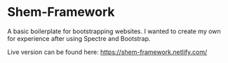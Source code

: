 # Shem-Framework
A basic boilerplate for bootstrapping websites. I wanted to create my own for experience after using Spectre and Bootstrap.

Live version can be found here: https://shem-framework.netlify.com/
